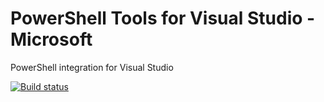 PowerShell Tools for Visual Studio - Microsoft
===========

PowerShell integration for Visual Studio 

[![Build status](https://ci.appveyor.com/api/projects/status/j31jw35kql84gxxm?svg=true)](https://ci.appveyor.com/project/PoshTools-MSFT/poshtools)
